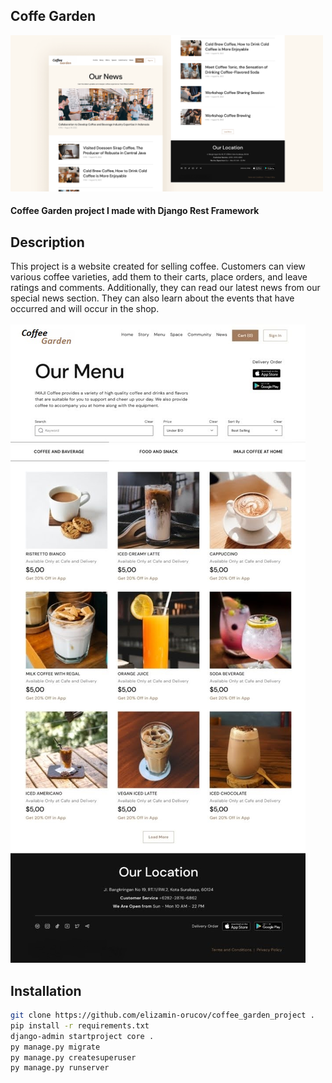 ## Coffe Garden
<img src="readme_config/images/image_coffee_garden.png" height="250">

#### Coffee Garden project I made with Django Rest Framework

## Description
<link rel="stylesheet" type="text/css" href="readme_config/css/styles.css">

<div class="container">
    <div class="text">
        <p>This project is a website created for selling coffee.
        Customers can view various coffee varieties,
        add them to their carts, place orders,
        and leave ratings and comments. Additionally,
        they can read our latest news from our special news section.
        They can also learn about the events that have occurred and will occur in the shop.</p>
    </div>
    <img src="readme_config/images//image_coffee_home.jpg" class="image">
</div>


## Installation
````bash
git clone https://github.com/elizamin-orucov/coffee_garden_project .
pip install -r requirements.txt
django-admin startproject core .
py manage.py migrate
py manage.py createsuperuser
py manage.py runserver
````